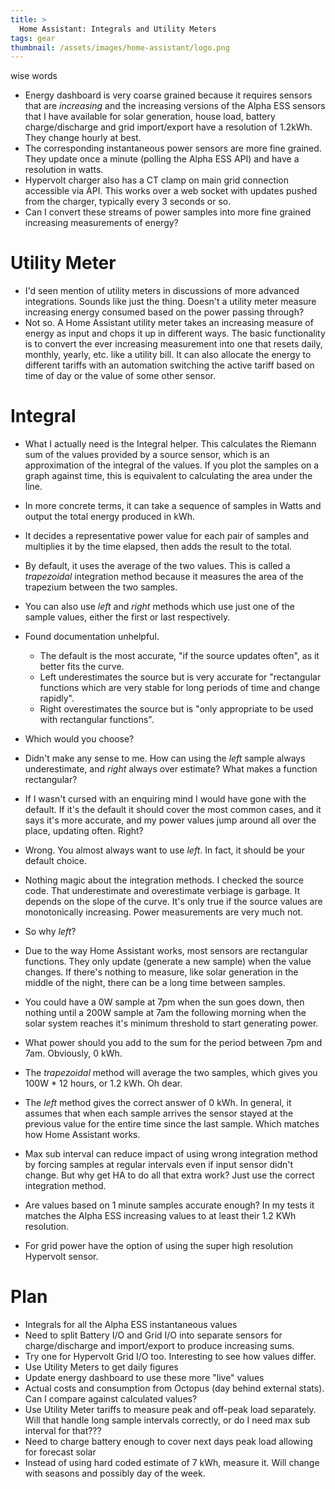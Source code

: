 ```yaml
---
title: >
  Home Assistant: Integrals and Utility Meters
tags: gear
thumbnail: /assets/images/home-assistant/logo.png
---
```


wise words

* Energy dashboard is very coarse grained because it requires sensors that are *increasing* and the increasing versions of the Alpha ESS sensors that I have available for solar generation, house load, battery charge/discharge and grid import/export have a resolution of 1.2kWh. They change hourly at best.
* The corresponding instantaneous power sensors are more fine grained. They update once a minute (polling the Alpha ESS API) and have a resolution in watts.
* Hypervolt charger also has a CT clamp on main grid connection accessible via API. This works over a web socket with updates pushed from the charger, typically every 3 seconds or so. 
* Can I convert these streams of power samples into more fine grained increasing measurements of energy?

# Utility Meter

* I'd seen mention of utility meters in discussions of more advanced integrations. Sounds like just the thing. Doesn't a utility meter measure increasing energy consumed based on the power passing through?
* Not so. A Home Assistant utility meter takes an increasing measure of energy as input and chops it up in different ways. The basic functionality is to convert the ever increasing measurement into one that resets daily, monthly, yearly, etc. like a utility bill. It can also allocate the energy to different tariffs with an automation switching the active tariff based on time of day or the value of some other sensor.

# Integral

* What I actually need is the  Integral helper. This calculates the Riemann sum of the values provided by a source sensor, which is an approximation of the integral of the values. If you plot the samples on a graph against time, this is equivalent to calculating the area under the line. 
* In more concrete terms, it can take a sequence of samples in Watts and output the total energy produced in kWh. 
* It decides a representative power value for each pair of samples and multiplies it by the time elapsed, then adds the result to the total.
* By default, it uses the average of the two values. This is called a *trapezoidal* integration method because it measures the area of the trapezium between the two samples. 
* You can also use *left* and *right* methods which use just one of the sample values, either the first or last respectively.
* Found documentation unhelpful.
  * The default is the most accurate, "if the source updates often", as it better fits the curve.
  * Left underestimates the source but is very accurate for "rectangular functions which are very stable for long periods of time and change rapidly".
  * Right overestimates the source but is "only appropriate to be used with rectangular functions".
* Which would you choose?
* Didn't make any sense to me. How can using the *left* sample always underestimate, and *right* always over estimate? What makes a function rectangular?
* If I wasn't cursed with an enquiring mind I would have gone with the default. If it's the default it should cover the most common cases, and it says it's more accurate, and my power values jump around all over the place, updating often. Right?
* Wrong. You almost always want to use *left*. In fact, it should be your default choice.
* Nothing magic about the integration methods. I checked the source code. That underestimate and overestimate verbiage is garbage. It depends on the slope of the curve. It's only true if the source values are monotonically increasing. Power measurements are very much not. 
* So why *left*?
* Due to the way Home Assistant works, most sensors are rectangular functions. They only update (generate a new sample) when the value changes. If there's nothing to measure, like solar generation in the middle of the night, there can be a long time between samples. 
* You could have a 0W sample at 7pm when the sun goes down, then nothing until a 200W sample at 7am the following morning when the solar system reaches it's minimum threshold to start generating power.
* What power should you add to the sum for the period between 7pm and 7am. Obviously, 0 kWh.
* The *trapezoidal* method will average the two samples, which gives you 100W * 12 hours, or 1.2 kWh. Oh dear.
* The *left* method gives the correct answer of 0 kWh. In general, it assumes that when each sample arrives the sensor stayed at the previous value for the entire time since the last sample. Which matches how Home Assistant works.
* Max sub interval can reduce impact of using wrong integration method by forcing samples at regular intervals even if input sensor didn't change. But why get HA to do all that extra work? Just use the correct integration method. 

* Are values based on 1 minute samples accurate enough? In my tests it matches the Alpha ESS increasing values to at least their 1.2 KWh resolution. 
* For grid power have the option of using the super high resolution Hypervolt sensor.

# Plan

* Integrals for all the Alpha ESS instantaneous values
* Need to split Battery I/O and Grid I/O into separate sensors for charge/discharge and import/export to produce increasing sums.
* Try one for Hypervolt Grid I/O too. Interesting to see how values differ.
* Use Utility Meters to get daily figures
* Update energy dashboard to use these more "live" values
* Actual costs and consumption from Octopus (day behind external stats). Can I compare against calculated values?
* Use Utility Meter tariffs to measure peak and off-peak load separately. Will that handle long sample intervals correctly, or do I need max sub interval for that???
* Need to charge battery enough to cover next days peak load allowing for forecast solar
* Instead of using hard coded estimate of 7 kWh, measure it. Will change with seasons and possibly day of the week.
